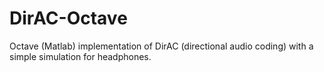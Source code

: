 # DirAC-Octave
Octave (Matlab) implementation of DirAC (directional audio coding) with a simple simulation for headphones.
